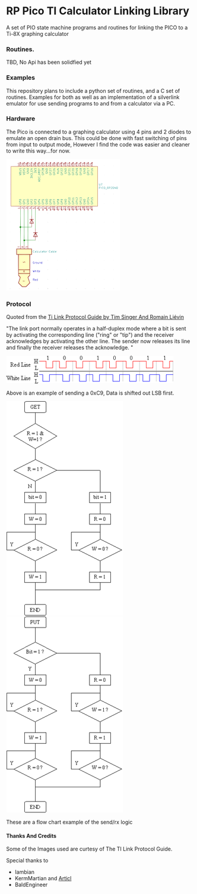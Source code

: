 

# RP Pico TI Calculator Linking Library

A set of PIO state machine programs and routines for linking the PICO to a Ti-8X graphing calculator

### Routines. 
TBD, No Api has been solidfied yet

### Examples
This repository plans to include a python set of routines, and a C set of routines. Examples for both as well as an implementation of a silverlink emulator for use sending programs to and from a calculator via a PC.

### Hardware

The Pico is connected to a graphing calculator using 4 pins and 2 diodes to emulate an open drain bus. This could be done with fast switching of pins from input to output mode, However I find the code was easier and cleaner to write this way...for now. 

<img src="docs\BasicWireup.png" alt="BasicWireup" style="zoom:50%;" />

### Protocol 

Quoted from the [Ti Link Protocol Guide by Tim Singer And Romain Liévin](http://merthsoft.com/linkguide/index.html)

"The link port normally operates in a half-duplex mode where a bit is sent by activating the corresponding line ("ring" or "tip") and the receiver acknowledges by activating the other line. The sender now releases its line and finally the receiver releases the acknowledge. "

<img src="docs\protocol.png" alt="protocol" />

Above is an example of sending a 0xC9, Data is shifted out LSB first.

<img src="docs\get_chart.png" alt="get_chart"/> <img src="docs\put_chart.png" alt="put_chart"/>


These are a flow chart example of the send/rx logic



#### Thanks And Credits

Some of the Images used are curtesy of The TI Link Protocol Guide. 

Special thanks to

- Iambian  
- KermMartian and [Articl](https://github.com/KermMartian/ArTICL)
- BaldEngineer

